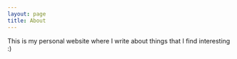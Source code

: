 ```yaml
---
layout: page
title: About
---
```


This is my personal website where I write about things that I find interesting :)
